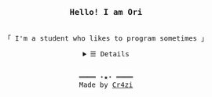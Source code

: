 <h3 align="center"><samp>Hello! I am <b><a rel="nofollow noopener noreferrer" target="_blank">Ori</a></b></samp></h3>
<p align="center"><br>
  <samp>
    「 I'm a student who likes to program sometimes 」<br>
  </samp>
</p>


<details align="center">
   <summary> <samp>&#9776; Details</samp></summary>
   <p align="center">
    <br>
	<img alt="Python" src="https://img.shields.io/badge/-Python-3572A5?style=flat-square&logo=Python&logoColor=white">
	<img alt="Rust" src="https://img.shields.io/badge/-Rust-e97535?style=flat-square&logo=Rust&logoColor=white">
	<img alt="Linux" src="https://img.shields.io/badge/-Linux-d7b024?style=flat-square&logo=Linux&logoColor=white">
	<br>
	<img src="https://github-readme-stats.vercel.app/api?hide_title=false&hide_rank=false&show_icons=true&include_all_commits=true&count_private=true&disable_animations=false&theme=ayu-mirage&locale=en&hide_border=false&username=Cr4zi" alt="stats graph"  /><br>
  <img alt="views" src="https://komarev.com/ghpvc/?username=cr4zi&style=flat">
    
  </samp>
  </p>
</details>
<br>

<samp>
  <p align="center">
    ════ ⋆★⋆ ════<br>
    Made by <a href="https://github.com/cr4zi">Cr4zi</a>
  </p>
</samp>
